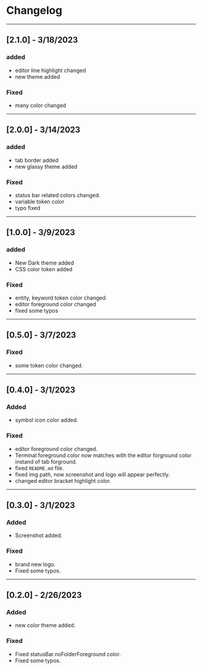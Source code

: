 # Changelog

---

## [2.1.0] - 3/18/2023

### added

- editor line highlight changed
- new theme added

### Fixed

- many color changed

---

## [2.0.0] - 3/14/2023

### added

- tab border added
- new glassy theme added

### Fixed

- status bar related colors changed.
- variable token color
- typo fixed

---

## [1.0.0] - 3/9/2023

### added

- New Dark theme added
- CSS color token added

### Fixed

- entity, keyword token color changed
- editor foreground color changed
- fixed some typos

---

## [0.5.0] - 3/7/2023

### Fixed

- some token color changed.

---

## [0.4.0] - 3/1/2023

### Added

- symbol icon color added.

### Fixed

- editor foreground color changed.
- Terminal foreground color now matches with the editor forground color instand of tab forground.
- fixed `README.md` file.
- fixed img path, now screenshot and logo will appear perfectly.
- changed editor bracket highlight color.

---

## [0.3.0] - 3/1/2023

### Added

- Screenshot added.

### Fixed

- brand new logo.
- Fixed some typos.

---

## [0.2.0] - 2/26/2023

### Added

- new color theme added.

### Fixed

- Fixed statusBar.noFolderForeground color.
- Fixed some typos.
